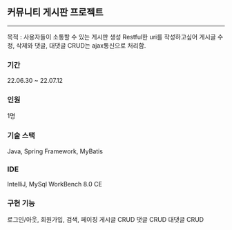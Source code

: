 ## 커뮤니티 게시판 프로젝트 
---
목적 : 사용자들이 소통할 수 있는 게시판 생성
Restful한 uri를 작성하고싶어 게시글 수정, 삭제와 댓글, 대댓글 CRUD는 ajax통신으로 처리함.

### 기간
22.06.30 ~ 22.07.12

### 인원
1명

### 기술 스택
Java, Spring Framework, MyBatis

### IDE
IntelliJ, MySql WorkBench 8.0 CE

### 구현 기능
로그인/아웃, 회원가입, 검색, 페이징
게시글 CRUD
댓글 CRUD
대댓글 CRUD
